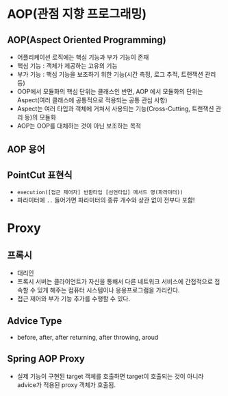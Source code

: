 # AOP(관점 지향 프로그래밍)
## AOP(Aspect Oriented Programming)
* 어플리케이션 로직에는 핵심 기능과 부가 기능이 존재
* 핵심 기능 : 객체가 제공하는 고유의 기능
* 부가 기능 : 핵심 기능을 보조하기 위한 기능(시간 측정, 로그 추적, 트랜잭션 관리 등)
* OOP에서 모듈화의 핵심 단위는 클래스인 반면, AOP 에서 모듈화의 단위는 Aspect(여러 클래스에 공통적으로 적용되는 공통 관심 사항)
* Aspect는 여러 타입과 객체에 거쳐서 사용되는 기능(Cross-Cutting, 트랜잭션 관리 등)의 모듈화
* AOP는 OOP를 대체하는 것이 아닌 보조하는 목적

## AOP 용어

## PointCut 표현식
* `execution([접근 제어자] 반환타입 [선언타입] 메서드 명(파라미터))`
* 파라미터에 `..` 들어가면 파라미터의 종류 개수와 상관 없이 전부다 포함!

# Proxy
## 프록시
* 대리인
* 프록시 서버는 클라이언트가 자신을 통해서 다른 네트워크 서비스에 간접적으로 접속할 수 있게 해주는 컴퓨터 시스템이나 응용프로그램을 가리킨다.
* 접근 제어와 부가 기능 추가를 수행할 수 있다.

## Advice Type
* before, after, after returning, after throwing, aroud

## Spring AOP Proxy
* 실제 기능이 구현된 target 객체를 호출하면 target이 호출되는 것이 아니라 advice가 적용된 proxy 객체가 호출됨.
